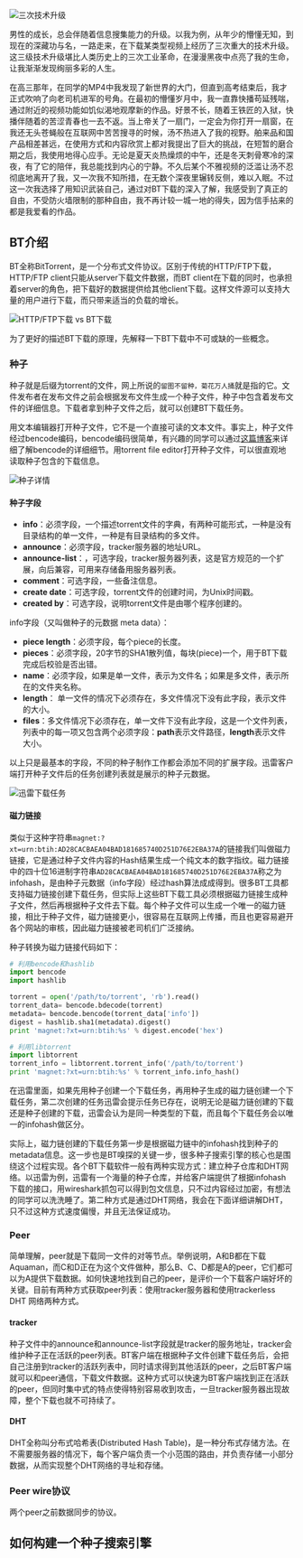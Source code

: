 ![三次技术升级](https://upload-images.jianshu.io/upload_images/2027339-761cdf428a036cbe.jpg?imageMogr2/auto-orient/strip%7CimageView2/2/w/1240)

男性的成长，总会伴随着信息搜集能力的升级。以我为例，从年少的懵懂无知，到现在的深藏功与名，一路走来，在下载某类型视频上经历了三次重大的技术升级。这三级技术升级堪比人类历史上的三次工业革命，在漫漫黑夜中点亮了我的生命，让我渐渐发现绚丽多彩的人生。

在高三那年，在同学的MP4中我发现了新世界的大门，但直到高考结束后，我才正式吹响了向老司机进军的号角。在最初的懵懂岁月中，我一直靠快播苟延残喘，通过附近的视频功能如饥似渴地观摩新的作品。好景不长，随着王铁匠的入狱，快播伴随着的苦涩青春也一去不返。当上帝关了一扇门，一定会为你打开一扇窗，在我还无头苍蝇般在互联网中苦苦搜寻的时候，汤不热进入了我的视野。舶来品和国产品相差甚远，在使用方式和内容欣赏上都对我提出了巨大的挑战，在短暂的磨合期之后，我使用地得心应手。无论是夏天炎热燥烦的中午，还是冬天刺骨寒冷的深夜，有了它的陪伴，我总能找到内心的宁静。不久后某个不雅视频的泛滥让汤不忍彻底地离开了我，又一次我不知所措，在无数个深夜里辗转反侧，难以入眠。不过这一次我选择了用知识武装自己，通过对BT下载的深入了解，我感受到了真正的自由，不受防火墙限制的那种自由，我不再计较一城一地的得失，因为信手拈来的都是我爱看的作品。

## BT介绍

BT全称BitTorrent，是一个分布式文件协议。区别于传统的HTTP/FTP下载，HTTP/FTP client只能从server下载文件数据，而BT client在下载的同时，也承担着server的角色，把下载好的数据提供给其他client下载。这样文件源可以支持大量的用户进行下载，而只带来适当的负载的增长。

![HTTP/FTP下载 vs BT下载](https://upload-images.jianshu.io/upload_images/2027339-76c35938d1875dae.jpg?imageMogr2/auto-orient/strip%7CimageView2/2/w/1240)

为了更好的描述BT下载的原理，先解释一下BT下载中不可或缺的一些概念。

### 种子

种子就是后缀为torrent的文件，网上所说的`留图不留种，菊花万人捅`就是指的它。文件发布者在发布文件之前会根据发布文件生成一个种子文件，种子中包含着发布文件的详细信息。下载者拿到种子文件之后，就可以创建BT下载任务。

用文本编辑器打开种子文件，它不是一个直接可读的文本文件。事实上，种子文件经过bencode编码，bencode编码很简单，有兴趣的同学可以通过[这篇博客](https://www.jianshu.com/p/c26de7a04c38)来详细了解bencode的详细细节。用torrent file editor打开种子文件，可以很直观地读取种子包含的下载信息。
 
![种子详情](https://upload-images.jianshu.io/upload_images/2027339-f17268f29599083d.png?imageMogr2/auto-orient/strip%7CimageView2/2/w/1240)

#### 种子字段

+ **info**：必须字段，一个描述torrent文件的字典，有两种可能形式，一种是没有目录结构的单一文件，一种是有目录结构的多文件。
+ **announce**：必须字段，tracker服务器的地址URL。
+ **announce-list**：，可选字段，tracker服务器列表，这是官方规范的一个扩展，向后兼容，可用来存储备用服务器列表。
+ **comment**：可选字段，一些备注信息。
+ **create date**：可选字段，torrent文件的创建时间，为Unix时间戳。
+ **created by**：可选字段，说明torrent文件是由哪个程序创建的。

info字段（又叫做种子的元数据 meta data）：
+ **piece length**：必须字段，每个piece的长度。
+ **pieces**：必须字段，20字节的SHA1散列值，每块(piece)一个，用于BT下载完成后校验是否出错。
+ **name**：必须字段，如果是单一文件，表示为文件名；如果是多文件，表示所在的文件夹名称。
+ **length**： 单一文件的情况下必须存在，多文件情况下没有此字段，表示文件的大小。
+ **files**：多文件情况下必须存在，单一文件下没有此字段，这是一个文件列表，列表中的每一项又包含两个必须字段：**path**表示文件路径，**length**表示文件大小。

以上只是最基本的字段，不同的种子制作工作都会添加不同的扩展字段。迅雷客户端打开种子文件后的任务创建列表就是展示的种子元数据。

![迅雷下载任务](https://upload-images.jianshu.io/upload_images/2027339-a78bbc141ceac1f1.png?imageMogr2/auto-orient/strip%7CimageView2/2/w/1240)

#### 磁力链接

类似于这种字符串`magnet:?xt=urn:btih:AD28CACBAEA04BAD181685740D251D76E2EBA37A`的链接我们叫做磁力链接，它是通过种子文件内容的Hash结果生成一个纯文本的数字指纹。磁力链接中的四十位16进制字符串`AD28CACBAEA04BAD181685740D251D76E2EBA37A`称之为infohash，是由种子元数据（info字段）经过hash算法成成得到。很多BT工具都支持磁力链接创建下载任务，但实际上这些BT下载工具必须根据磁力链接生成种子文件，然后再根据种子文件去下载。每个种子文件可以生成一个唯一的磁力链接，相比于种子文件，磁力链接更小，很容易在互联网上传播，而且也更容易避开各个网站的审核，因此磁力链接被老司机们广泛接纳。

种子转换为磁力链接代码如下：
```python
# 利用bencode和hashlib
import bencode
import hashlib

torrent = open('/path/to/torrent', 'rb').read()
torrent_data= bencode.bdecode(torrent)
metadata= bencode.bencode(torrent_data['info'])
digest = hashlib.sha1(metadata).digest()
print 'magnet:?xt=urn:btih:%s' % digest.encode('hex')

# 利用libtorrent
import libtorrent
torrent_info = libtorrent.torrent_info('/path/to/torrent')
print 'magnet:?xt=urn:btih:%s' % torrent_info.info_hash()
```

在迅雷里面，如果先用种子创建一个下载任务，再用种子生成的磁力链创建一个下载任务，第二次创建的任务迅雷会提示任务已存在，说明无论是磁力链创建的下载还是种子创建的下载，迅雷会认为是同一种类型的下载，而且每个下载任务会以唯一的infohash做区分。

实际上，磁力链创建的下载任务第一步是根据磁力链中的infohash找到种子的metadata信息。这一步也是BT嗅探的关键一步，很多种子搜索引擎的核心也是围绕这个过程实现。各个BT下载软件一般有两种实现方式：建立种子仓库和DHT网络。以迅雷为例，迅雷有一个海量的种子仓库，并给客户端提供了根据infohash下载的接口，用wireshark抓包可以得到包文信息，只不过内容经过加密，有想法的同学可以洗洗睡了。第二种方式是通过DHT网络，我会在下面详细讲解DHT，只不过这种方式速度偏慢，并且无法保证成功。

### Peer

简单理解，peer就是下载同一文件的对等节点。举例说明，A和B都在下载Aquaman，而C和D正在为这个文件做种，那么B、C、D都是A的peer，它们都可以为A提供下载数据。如何快速地找到自己的peer，是评价一个下载客户端好坏的关键。目前有两种方式获取peer列表：使用tracker服务器和使用trackerless DHT 网络两种方式。

#### tracker

种子文件中的announce和announce-list字段就是tracker的服务地址，tracker会维护种子正在活跃的peer列表。BT客户端在根据种子文件创建下载任务后，会把自己注册到tracker的活跃列表中，同时请求得到其他活跃的peer，之后BT客户端就可以和peer通信，下载文件数据。这种方式可以快速为BT客户端找到正在活跃的peer，但同时集中式的特点使得特别容易收到攻击，一旦tracker服务器出现故障，整个下载也就不可持续了。

#### DHT

DHT全称叫分布式哈希表(Distributed Hash Table)，是一种分布式存储方法。在不需要服务器的情况下，每个客户端负责一个小范围的路由，并负责存储一小部分数据，从而实现整个DHT网络的寻址和存储。

### Peer wire协议

两个peer之前数据同步的协议。

## 如何构建一个种子搜索引擎
